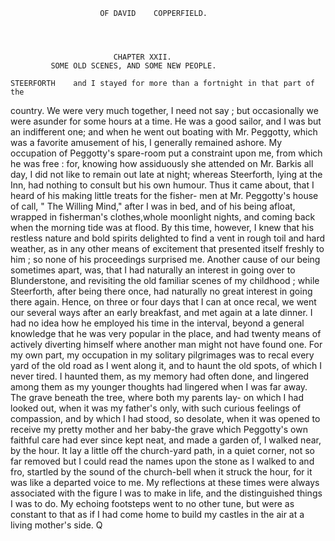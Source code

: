                         OF DAVID    COPPERFIELD.




                           CHAPTER XXII.
             SOME OLD SCENES, AND SOME NEW PEOPLE.

    STEERFORTH    and I stayed for more than a fortnight in that part of the
country. We were very much together, I need not say ; but occasionally
we were asunder for some hours at a time. He was a good sailor, and I
was but an indifferent one; and when he went out boating with Mr.
Peggotty, which was a favorite amusement of his, I generally remained
ashore. My occupation of Peggotty's spare-room put a constraint upon
me, from which he was free : for, knowing how assiduously she attended
on Mr. Barkis all day, I did not like to remain out late at night; whereas
Steerforth, lying at the Inn, had nothing to consult but his own humour.
Thus it came about, that I heard of his making little treats for the fisher-
men at Mr. Peggotty's house of call, " The Willing Mind," after I was in
bed, and of his being afloat, wrapped in fisherman's clothes,whole moonlight
nights, and coming back when the morning tide was at flood. By this
time, however, I knew that his restless nature and bold spirits delighted
to find a vent in rough toil and hard weather, as in any other means of
excitement that presented itself freshly to him ; so none of his proceedings
surprised me.
    Another cause of our being sometimes apart, was, that I had naturally
an interest in going over to Blunderstone, and revisiting the old familiar
scenes of my childhood ; while Steerforth, after being there once, had
naturally no great interest in going there again. Hence, on three or four
days that I can at once recal, we went our several ways after an early
breakfast, and met again at a late dinner. I had no idea how he employed
his time in the interval, beyond a general knowledge that he was very
popular in the place, and had twenty means of actively diverting himself
where another man might not have found one.
    For my own part, my occupation in my solitary pilgrimages was to recal
every yard of the old road as I went along it, and to haunt the old spots,
of which I never tired. I haunted them, as my memory had often done,
and lingered among them as my younger thoughts had lingered when I
was far away. The grave beneath the tree, where both my parents lay-
on which I had looked out, when it was my father's only, with such curious
feelings of compassion, and by which I had stood, so desolate, when it was
opened to receive my pretty mother and her baby-the grave which
Peggotty's own faithful care had ever since kept neat, and made a garden
of, I walked near, by the hour. It lay a little off the church-yard path,
in a quiet corner, not so far removed but I could read the names upon the
 stone as I walked to and fro, startled by the sound of the church-bell when
 it struck the hour, for it was like a departed voice to me. My reflections
 at these times were always associated with the figure I was to make in
life, and the distinguished things I was to do. My echoing footsteps went
 to no other tune, but were as constant to that as if I had come home to
 build my castles in the air at a living mother's side.
                                                               Q
